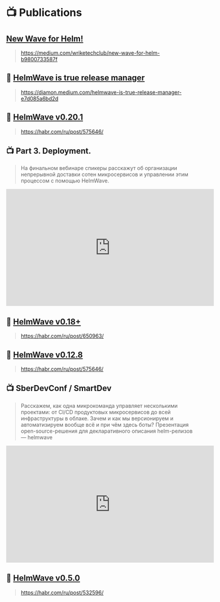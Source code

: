 # 📺 Publications

## [New Wave for Helm!](https://medium.com/wriketechclub/new-wave-for-helm-b9800733587f)

> https://medium.com/wriketechclub/new-wave-for-helm-b9800733587f

## 📄 [HelmWave is true release manager](https://diamon.medium.com/helmwave-is-true-release-manager-e7d085a6bd2d)

> https://diamon.medium.com/helmwave-is-true-release-manager-e7d085a6bd2d

## 📄 [HelmWave v0.20.1](https://habr.com/ru/post/663344/)

> https://habr.com/ru/post/575646/

## 📺 Part 3. Deployment.

> На финальном вебинаре спикеры расскажут об организации непрерывной доставки сотен микросервисов и управлении этим процессом с помощью HelmWave.

<iframe width="560" height="315" src="https://www.youtube.com/embed/Q9uD666Cw6s" title="YouTube video player" frameborder="0" allow="accelerometer; autoplay; clipboard-write; encrypted-media; gyroscope; picture-in-picture" allowfullscreen></iframe>

## 📄 [HelmWave v0.18+](https://habr.com/ru/post/650963/)

> https://habr.com/ru/post/650963/

## 📄 [HelmWave v0.12.8](https://habr.com/ru/post/575646/) 

> https://habr.com/ru/post/575646/

## 📺 SberDevConf / SmartDev

> Расскажем, как одна микрокоманда управляет несколькими проектами: от CI/CD продуктовых микросервисов до всей инфраструктуры в облаке. Зачем и как мы версионируем и автоматизируем вообще всё и при чём здесь боты? Презентация open-source-решения для декларативного описания helm-релизов — helmwave

<iframe width="560" height="315" src="https://www.youtube.com/embed/Nzt_l0Njx38" title="YouTube video player" frameborder="0" allow="accelerometer; autoplay; clipboard-write; encrypted-media; gyroscope; picture-in-picture" allowfullscreen></iframe>

## 📄 [HelmWave v0.5.0](https://habr.com/ru/post/532596/)

> https://habr.com/ru/post/532596/

